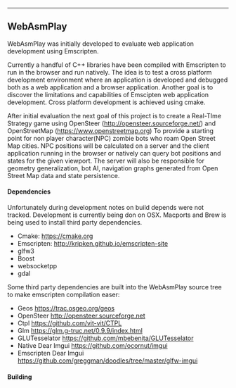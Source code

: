 ----------------------
WebAsmPlay
----------------------

WebAsmPlay was initially developed to evaluate web application development using Emscripten.

Currently a handful of C++ libraries have been compiled with Emscripten to run in the browser and run natively. The idea is to test a cross platform development environment where an application is developed and debugged both as a web application and a browser application. Another goal is to discover the limitations and capabilities of Emscipten web application development. Cross platform development is achieved using cmake.

After initial evaluation the next goal of this project is to create a Real-TIme Strategy game using OpenSteer (http://opensteer.sourceforge.net/)  and OpenStreetMap (https://www.openstreetmap.org) To provide a starting point for non player character(NPC) zombie bots who roam Open Street Map cities. NPC positions will be calculated on a server and the client application running in the browser or natively can query bot positions and states for the given viewport. The server will also be responsible for geometry generalization, bot AI, navigation graphs generated from Open Street Map data and state persistence. 

#### Dependencies

Unfortunately during development notes on build depends were not tracked. Development is currently being don on OSX. Macports and Brew is being used to install third party dependencies. 

* Cmake: https://cmake.org
* Emscripten: http://kripken.github.io/emscripten-site
* glfw3
* Boost
* websocketpp
* gdal

Some third party dependencies are built into the WebAsmPlay source tree to make emscripten compilation easer:  
* Geos https://trac.osgeo.org/geos
* OpenSteer http://opensteer.sourceforge.net
* Ctpl https://github.com/vit-vit/CTPL
* Glm https://glm.g-truc.net/0.9.9/index.html
* GLUTesselator https://github.com/mbebenita/GLUTesselator
* Native Dear Imgui https://github.com/ocornut/imgui
* Emscripten Dear Imgui https://github.com/greggman/doodles/tree/master/glfw-imgui

#### Building

